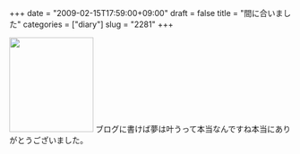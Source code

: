 +++
date = "2009-02-15T17:59:00+09:00"
draft = false
title = "間に合いました"
categories = ["diary"]
slug = "2281"
+++

<img src="http://ieiriblog.img.jugem.jp/20090216_531164.jpg" width="150" height="169" alt="" class="pict" />
ブログに書けば夢は叶うって本当なんですね本当にありがとうございました。
